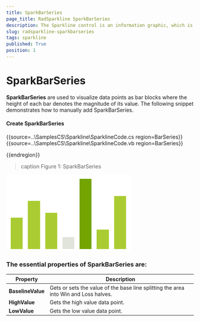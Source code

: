 ```yaml
---
title: SparkBarSeries
page_title: RadSparkline SparkBarSeries
description: The Sparkline control is an information graphic, which is characterized by small size, excellent performance
slug: radsparkline-sparkbarseries
tags: sparkline
published: True
position: 1
---
```


# SparkBarSeries

__SparkBarSeries__ are used to visualize data points as bar blocks where the height of each bar denotes the magnitude of its value. The following snippet demonstrates how to manually add SparkBarSeries.

#### Create SparkBarSeries

{{source=..\SamplesCS\Sparkline\SparklineCode.cs region=BarSeries}} 
{{source=..\SamplesCS\Sparkline\SparklineCode.vb region=BarSeries}}
 

{{endregion}} 

>caption Figure 1: SparkBarSeries

![](images/sparkbarseries001.png)

### The essential properties of SparkBarSeries are:

|__Property__|__Description__|
|---|---|
|__BaselineValue__|Gets or sets the value of the base line splitting the area into Win and Loss halves.|
|__HighValue__|Gets the high value data point.|
|__LowValue__|Gets the low value data point.|
